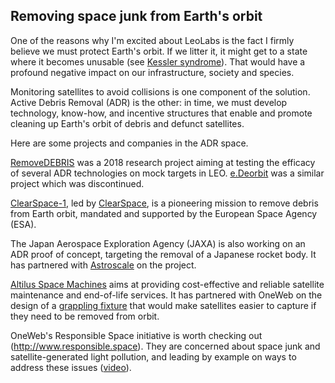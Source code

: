 ## Removing space junk from Earth's orbit

One of the reasons why I'm excited about LeoLabs is the fact I firmly believe we
must protect Earth's orbit. If we litter it, it might get to a state where it
becomes unusable (see [Kessler syndrome](https://en.wikipedia.org/wiki/Kessler_syndrome)).
That would have a profound negative impact on our infrastructure, society and species.

Monitoring satellites to avoid collisions is one component of the solution.
Active Debris Removal (ADR) is the other: in time, we must develop technology,
know-how, and incentive structures that enable and promote cleaning up Earth's orbit
of debris and defunct satellites.

Here are some projects and companies in the ADR space.

[RemoveDEBRIS](https://en.wikipedia.org/wiki/RemoveDEBRIS) was a 2018 research project
aiming at testing the efficacy of several ADR technologies on mock targets in LEO.
[e.Deorbit](https://en.wikipedia.org/wiki/E.Deorbit) was a similar project which
was discontinued.

[ClearSpace-1](https://en.wikipedia.org/wiki/ClearSpace-1), led by
[ClearSpace](https://clearspace.today/), is a pioneering mission to remove debris
from Earth orbit, mandated and supported by the European Space Agency (ESA).

The Japan Aerospace Exploration Agency (JAXA) is also working on an ADR proof of
concept, targeting the removal of a Japanese rocket body. It has partnered with
[Astroscale](https://astroscale.com/) on the project.

[Altilus Space Machines](https://altius-space.com/) aims at providing cost-effective
and reliable satellite maintenance and end-of-life services. It has partnered with
OneWeb on the design of a [grappling fixture](https://en.wikipedia.org/wiki/Grapple_fixture)
that would make satellites easier to capture if they need to be removed from orbit.

OneWeb's Responsible Space initiative is worth checking out (<http://www.responsible.space>).
They are concerned about space junk and satellite-generated light pollution, and
leading by example on ways to address these issues ([video](https://vimeo.com/670275978)).

